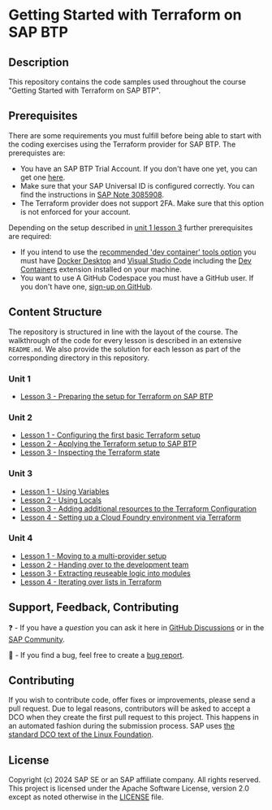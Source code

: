
<!--- Register repository https://api.reuse.software/register, then add REUSE badge:
[![REUSE status](https://api.reuse.software/badge/github.com/SAP-samples/REPO-NAME)](https://api.reuse.software/info/github.com/SAP-samples/REPO-NAME)
-->

# Getting Started with Terraform on SAP BTP

## Description

This repository contains the code samples used throughout the course "Getting Started with Terraform on SAP BTP".

## Prerequisites

There are some requirements you must fulfill before being able to start with the coding exercises using the Terraform provider for SAP BTP. The prerequistes are:

- You have an SAP BTP Trial Account. If you don't have one yet, you can get one [here](https://developers.sap.com/tutorials/hcp-create-trial-account.html).
- Make sure that your SAP Universal ID is configured correctly. You can find the instructions in [SAP Note 3085908](https://me.sap.com/notes/3085908).
- The Terraform provider does not support 2FA. Make sure that this option is not enforced for your account.

Depending on the setup described in [unit 1 lesson 3](./units/unit_1/lesson_3/README.md) further prerequisites are required:

- If you intend to use the [recommended 'dev container' tools option](./units/unit_1/lesson_3/README.md) you must have [Docker Desktop](https://www.docker.com/products/docker-desktop/) and [Visual Studio Code](https://code.visualstudio.com/) including the [Dev Containers](https://marketplace.visualstudio.com/items?itemName=ms-vscode-remote.remote-containers) extension installed on your machine.
- You want to use A GitHub Codespace you must have a GitHub user. If you don't have one, [sign-up on GitHub](https://github.com/signup).

## Content Structure

The repository is structured in line with the layout of the course. The walkthrough of the code for every lesson is described in an extensive `README.md`. We also provide the solution for each lesson as part of the corresponding directory in this repository.

### Unit 1

- [Lesson 3 - Preparing the setup for Terraform on SAP BTP](./units/unit_1/lesson_3/README.md)

### Unit 2

- [Lesson 1 - Configuring the first basic Terraform setup ](./units/unit_2/lesson_1/README.md)
- [Lesson 2 - Applying the Terraform setup to SAP BTP](./units/unit_2/lesson_2/README.md)
- [Lesson 3 - Inspecting the Terraform state](./units/unit_2/lesson_3/README.md)

### Unit 3

- [Lesson 1 - Using Variables](./units/unit_3/lesson_1/README.md)
- [Lesson 2 - Using Locals](./units/unit_3/lesson_2/README.md)
- [Lesson 3 - Adding additional resources to the Terraform Configuration](./units/unit_3/lesson_3/README.md)
- [Lesson 4 - Setting up a Cloud Foundry environment via Terraform](./units/unit_3/lesson_4/README.md)

### Unit 4

- [Lesson 1 - Moving to a multi-provider setup](./units/unit_4/lesson_1/README.md)
- [Lesson 2 - Handing over to the development team](./units/unit_4/lesson_2/README.md)
- [Lesson 3 - Extracting reuseable logic into modules](./units/unit_4/lesson_3/README.md)
- [Lesson 4 - Iterating over lists in Terraform](./units/unit_4/lesson_4/README.md)

## Support, Feedback, Contributing

❓ - If you have a *question* you can ask it here in [GitHub Discussions](https://github.com/SAP-samples/btp-terraform-mooc-terra1/discussions/) or in the [SAP Community](https://answers.sap.com/questions/ask.html).

🐞 - If you find a bug, feel free to create a [bug report](https://github.com/SAP-samples/btp-terraform-mooc-terra1/issues/new?assignees=&labels=bug&projects=&template=bug_report.yml&title=%5BBUG%5D).

## Contributing
If you wish to contribute code, offer fixes or improvements, please send a pull request. Due to legal reasons, contributors will be asked to accept a DCO when they create the first pull request to this project. This happens in an automated fashion during the submission process. SAP uses [the standard DCO text of the Linux Foundation](https://developercertificate.org/).

## License
Copyright (c) 2024 SAP SE or an SAP affiliate company. All rights reserved. This project is licensed under the Apache Software License, version 2.0 except as noted otherwise in the [LICENSE](LICENSE) file.
